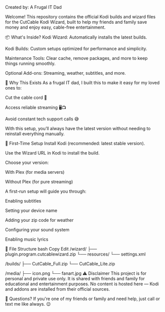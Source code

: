Created by: A Frugal IT Dad

Welcome! This repository contains the official Kodi builds and wizard files for the CutCable Kodi Wizard, built to help my friends and family save money and enjoy easy, cable-free entertainment.

📦 What's Inside?
Kodi Wizard: Automatically installs the latest builds.

Kodi Builds: Custom setups optimized for performance and simplicity.

Maintenance Tools: Clear cache, remove packages, and more to keep things running smoothly.

Optional Add-ons: Streaming, weather, subtitles, and more.

🔧 Why This Exists
As a frugal IT dad, I built this to make it easy for my loved ones to:

Cut the cable cord 💸

Access reliable streaming 🖥️📺

Avoid constant tech support calls 😅

With this setup, you’ll always have the latest version without needing to reinstall everything manually.

🚀 First-Time Setup
Install Kodi (recommended: latest stable version).

Use the Wizard URL in Kodi to install the build.

Choose your version:

With Plex (for media servers)

Without Plex (for pure streaming)

A first-run setup will guide you through:

Enabling subtitles

Setting your device name

Adding your zip code for weather

Configuring your sound system

Enabling music lyrics

📁 File Structure
bash
Copy
Edit
/wizard/
   ├── plugin.program.cutcablewizard.zip
   └── resources/
         └── settings.xml

/builds/
   ├── CutCable_Full.zip
   └── CutCable_Lite.zip

/media/
   ├── icon.png
   └── fanart.jpg
⚠️ Disclaimer
This project is for personal and private use only. It is shared with friends and family for educational and entertainment purposes. No content is hosted here — Kodi and addons are installed from their official sources.

💬 Questions?
If you're one of my friends or family and need help, just call or text me like always. 😉
